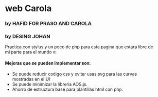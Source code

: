 # web Carola
### by HAFID FOR PRASO AND CAROLA
### by DESING JOHAN

Practica con stylus y un poco de php para esta pagina que estara libre de mi parte para el mundo v:

#### Mejoras que se pueden implementar son:
- Se puede reducir codigo css y evitar usas svg para las curvas  mostradas en el UI
- Se puede minimizar la libreria AOS.js.
- Ahorro de estructura base para plantillas html con php.

